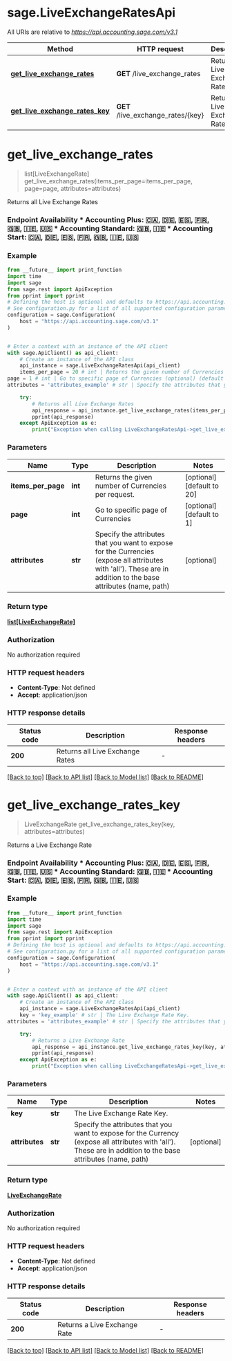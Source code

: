 # sage.LiveExchangeRatesApi

All URIs are relative to *https://api.accounting.sage.com/v3.1*

Method | HTTP request | Description
------------- | ------------- | -------------
[**get_live_exchange_rates**](LiveExchangeRatesApi.md#get_live_exchange_rates) | **GET** /live_exchange_rates | Returns all Live Exchange Rates
[**get_live_exchange_rates_key**](LiveExchangeRatesApi.md#get_live_exchange_rates_key) | **GET** /live_exchange_rates/{key} | Returns a Live Exchange Rate


# **get_live_exchange_rates**
> list[LiveExchangeRate] get_live_exchange_rates(items_per_page=items_per_page, page=page, attributes=attributes)

Returns all Live Exchange Rates

### Endpoint Availability  * Accounting Plus: 🇨🇦, 🇩🇪, 🇪🇸, 🇫🇷, 🇬🇧, 🇮🇪, 🇺🇸 * Accounting Standard: 🇬🇧, 🇮🇪 * Accounting Start: 🇨🇦, 🇩🇪, 🇪🇸, 🇫🇷, 🇬🇧, 🇮🇪, 🇺🇸

### Example

```python
from __future__ import print_function
import time
import sage
from sage.rest import ApiException
from pprint import pprint
# Defining the host is optional and defaults to https://api.accounting.sage.com/v3.1
# See configuration.py for a list of all supported configuration parameters.
configuration = sage.Configuration(
    host = "https://api.accounting.sage.com/v3.1"
)


# Enter a context with an instance of the API client
with sage.ApiClient() as api_client:
    # Create an instance of the API class
    api_instance = sage.LiveExchangeRatesApi(api_client)
    items_per_page = 20 # int | Returns the given number of Currencies per request. (optional) (default to 20)
page = 1 # int | Go to specific page of Currencies (optional) (default to 1)
attributes = 'attributes_example' # str | Specify the attributes that you want to expose for the Currencies (expose all attributes with 'all'). These are in addition to the base attributes (name, path) (optional)

    try:
        # Returns all Live Exchange Rates
        api_response = api_instance.get_live_exchange_rates(items_per_page=items_per_page, page=page, attributes=attributes)
        pprint(api_response)
    except ApiException as e:
        print("Exception when calling LiveExchangeRatesApi->get_live_exchange_rates: %s\n" % e)
```

### Parameters

Name | Type | Description  | Notes
------------- | ------------- | ------------- | -------------
 **items_per_page** | **int**| Returns the given number of Currencies per request. | [optional] [default to 20]
 **page** | **int**| Go to specific page of Currencies | [optional] [default to 1]
 **attributes** | **str**| Specify the attributes that you want to expose for the Currencies (expose all attributes with &#39;all&#39;). These are in addition to the base attributes (name, path) | [optional] 

### Return type

[**list[LiveExchangeRate]**](LiveExchangeRate.md)

### Authorization

No authorization required

### HTTP request headers

 - **Content-Type**: Not defined
 - **Accept**: application/json

### HTTP response details
| Status code | Description | Response headers |
|-------------|-------------|------------------|
**200** | Returns all Live Exchange Rates |  -  |

[[Back to top]](#) [[Back to API list]](../README.md#documentation-for-api-endpoints) [[Back to Model list]](../README.md#documentation-for-models) [[Back to README]](../README.md)

# **get_live_exchange_rates_key**
> LiveExchangeRate get_live_exchange_rates_key(key, attributes=attributes)

Returns a Live Exchange Rate

### Endpoint Availability  * Accounting Plus: 🇨🇦, 🇩🇪, 🇪🇸, 🇫🇷, 🇬🇧, 🇮🇪, 🇺🇸 * Accounting Standard: 🇬🇧, 🇮🇪 * Accounting Start: 🇨🇦, 🇩🇪, 🇪🇸, 🇫🇷, 🇬🇧, 🇮🇪, 🇺🇸

### Example

```python
from __future__ import print_function
import time
import sage
from sage.rest import ApiException
from pprint import pprint
# Defining the host is optional and defaults to https://api.accounting.sage.com/v3.1
# See configuration.py for a list of all supported configuration parameters.
configuration = sage.Configuration(
    host = "https://api.accounting.sage.com/v3.1"
)


# Enter a context with an instance of the API client
with sage.ApiClient() as api_client:
    # Create an instance of the API class
    api_instance = sage.LiveExchangeRatesApi(api_client)
    key = 'key_example' # str | The Live Exchange Rate Key.
attributes = 'attributes_example' # str | Specify the attributes that you want to expose for the Currency (expose all attributes with 'all'). These are in addition to the base attributes (name, path) (optional)

    try:
        # Returns a Live Exchange Rate
        api_response = api_instance.get_live_exchange_rates_key(key, attributes=attributes)
        pprint(api_response)
    except ApiException as e:
        print("Exception when calling LiveExchangeRatesApi->get_live_exchange_rates_key: %s\n" % e)
```

### Parameters

Name | Type | Description  | Notes
------------- | ------------- | ------------- | -------------
 **key** | **str**| The Live Exchange Rate Key. | 
 **attributes** | **str**| Specify the attributes that you want to expose for the Currency (expose all attributes with &#39;all&#39;). These are in addition to the base attributes (name, path) | [optional] 

### Return type

[**LiveExchangeRate**](LiveExchangeRate.md)

### Authorization

No authorization required

### HTTP request headers

 - **Content-Type**: Not defined
 - **Accept**: application/json

### HTTP response details
| Status code | Description | Response headers |
|-------------|-------------|------------------|
**200** | Returns a Live Exchange Rate |  -  |

[[Back to top]](#) [[Back to API list]](../README.md#documentation-for-api-endpoints) [[Back to Model list]](../README.md#documentation-for-models) [[Back to README]](../README.md)

